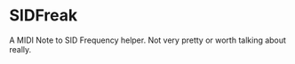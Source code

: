 SIDFreak
========

A MIDI Note to SID Frequency helper. Not very pretty or worth talking about really.
